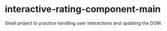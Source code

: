 # interactive-rating-component-main
 Small project to practice handling user interactions and updating the DOM.
